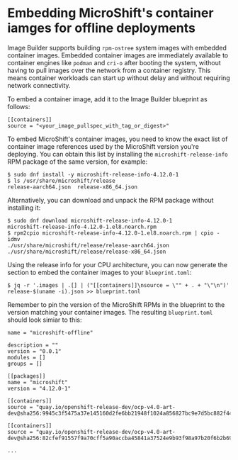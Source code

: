 # Embedding MicroShift's container iamges for offline deployments

Image Builder supports building `rpm-ostree` system images with embedded container images. Embedded container images are immediately available to container engines like `podman` and `cri-o` after booting the system, without having to pull images over the network from a container registry. This means container workloads can start up without delay and without requiring network connectivity.

To embed a container image, add it to the Image Builder blueprint as follows:

```
[[containers]]
source = "<your_image_pullspec_with_tag_or_digest>"
```

To embed MicroShift's container images, you need to know the exact list of container image references used by the MicroShift version you're deploying. You can obtain this list by installing the `microshift-release-info` RPM package of the same version, for example:

```
$ sudo dnf install -y microshift-release-info-4.12.0-1
$ ls /usr/share/microshift/release
release-aarch64.json  release-x86_64.json
```

Alternatively, you can download and unpack the RPM package without installing it:

```
$ sudo dnf download microshift-release-info-4.12.0-1
microshift-release-info-4.12.0-1.el8.noarch.rpm
$ rpm2cpio microshift-release-info-4.12.0-1.el8.noarch.rpm | cpio -idmv
./usr/share/microshift/release/release-aarch64.json
./usr/share/microshift/release/release-x86_64.json
```

Using the release info for your CPU architecture, you can now generate the section to embed the container images to your `blueprint.toml`:

```
$ jq -r '.images | .[] | ("[[containers]]\nsource = \"" + . + "\"\n")' release-$(uname -i).json >> blueprint.tonl
```

Remember to pin the version of the MicroShift RPMs in the blueprint to the version matching your container images. The resulting `blueprint.toml` should look simiar to this:

```
name = "microshift-offline"

description = ""
version = "0.0.1"
modules = []
groups = []

[[packages]]
name = "microshift"
version = "4.12.0-1"

[[containers]]
source = "quay.io/openshift-release-dev/ocp-v4.0-art-dev@sha256:9945c3f5475a37e145160d2fe6bb21948f1024a856827bc9e7d5bc882f44a750"

[[containers]]
source = "quay.io/openshift-release-dev/ocp-v4.0-art-dev@sha256:82cfef91557f9a70cff5a90accba45841a37524e9b93f98a97b20f6b2b69e5db"

...
```